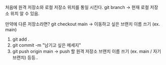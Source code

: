 처음에 원격 저장소와 로컬 저장소 위치를 통일 시킨다.
git branch -> 현재 로컬 저장소 위치 알 수 있음.

만약에 다른 저장소라면?
git checkout main -> 이동하고 싶은 브랜치 이름 쓰기 (ex. main)

1. git add .
2. git commit -m "남기고 싶은 메세지"
3. git push origin main
-> push 할 원격 저장소 브랜치 이름 쓰기 (ex. main / 자기 브랜치) 등등..
